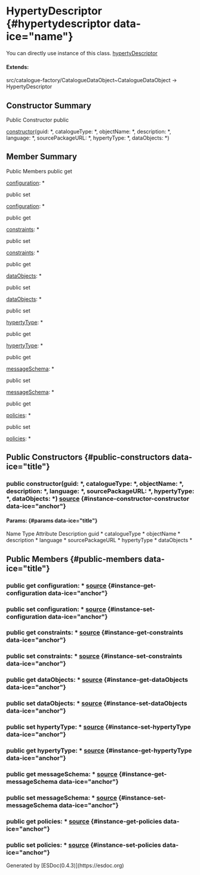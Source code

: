 </div>
<div class="self-detail detail">

HypertyDescriptor {#hypertydescriptor data-ice="name"}
=================

<div class="instance-docs" data-ice="instanceDocs">

<span>You can directly use instance of this class.</span> <span
data-ice="instanceDoc"><span>[hypertyDescriptor](../../../variable/index.html#static-variable-hypertyDescriptor)</span></span>

</div>

<div class="flat-list" data-ice="extendsChain">

#### Extends:

<div>

<span>src/catalogue-factory/CatalogueDataObject\~CatalogueDataObject</span>
→ HypertyDescriptor

</div>

</div>

</div>

<div data-ice="constructorSummary">

Constructor Summary
-------------------

Public Constructor <span class="access" data-ice="access">public</span>
<span class="override" data-ice="override"></span>
<div>

<span
data-ice="name"><span>[constructor](../../../class/src/catalogue-factory/HypertyDescriptor.js~HypertyDescriptor.html#instance-constructor-constructor)</span></span><span
data-ice="signature">(guid: <span>\*</span>, catalogueType:
<span>\*</span>, objectName: <span>\*</span>, description:
<span>\*</span>, language: <span>\*</span>, sourcePackageURL:
<span>\*</span>, hypertyType: <span>\*</span>, dataObjects:
<span>\*</span>)</span>

</div>

<div>

</div>

</div>

<div data-ice="memberSummary">

Member Summary
--------------

Public Members <span class="access" data-ice="access">public</span>
<span class="kind" data-ice="kind">get</span> <span class="override"
data-ice="override"></span>
<div>

<span
data-ice="name"><span>[configuration](../../../class/src/catalogue-factory/HypertyDescriptor.js~HypertyDescriptor.html#instance-get-configuration)</span></span><span
data-ice="signature">: <span>\*</span></span>

</div>

<div>

</div>

<span class="access" data-ice="access">public</span> <span class="kind"
data-ice="kind">set</span> <span class="override"
data-ice="override"></span>
<div>

<span
data-ice="name"><span>[configuration](../../../class/src/catalogue-factory/HypertyDescriptor.js~HypertyDescriptor.html#instance-set-configuration)</span></span><span
data-ice="signature">: <span>\*</span></span>

</div>

<div>

</div>

<span class="access" data-ice="access">public</span> <span class="kind"
data-ice="kind">get</span> <span class="override"
data-ice="override"></span>
<div>

<span
data-ice="name"><span>[constraints](../../../class/src/catalogue-factory/HypertyDescriptor.js~HypertyDescriptor.html#instance-get-constraints)</span></span><span
data-ice="signature">: <span>\*</span></span>

</div>

<div>

</div>

<span class="access" data-ice="access">public</span> <span class="kind"
data-ice="kind">set</span> <span class="override"
data-ice="override"></span>
<div>

<span
data-ice="name"><span>[constraints](../../../class/src/catalogue-factory/HypertyDescriptor.js~HypertyDescriptor.html#instance-set-constraints)</span></span><span
data-ice="signature">: <span>\*</span></span>

</div>

<div>

</div>

<span class="access" data-ice="access">public</span> <span class="kind"
data-ice="kind">get</span> <span class="override"
data-ice="override"></span>
<div>

<span
data-ice="name"><span>[dataObjects](../../../class/src/catalogue-factory/HypertyDescriptor.js~HypertyDescriptor.html#instance-get-dataObjects)</span></span><span
data-ice="signature">: <span>\*</span></span>

</div>

<div>

</div>

<span class="access" data-ice="access">public</span> <span class="kind"
data-ice="kind">set</span> <span class="override"
data-ice="override"></span>
<div>

<span
data-ice="name"><span>[dataObjects](../../../class/src/catalogue-factory/HypertyDescriptor.js~HypertyDescriptor.html#instance-set-dataObjects)</span></span><span
data-ice="signature">: <span>\*</span></span>

</div>

<div>

</div>

<span class="access" data-ice="access">public</span> <span class="kind"
data-ice="kind">set</span> <span class="override"
data-ice="override"></span>
<div>

<span
data-ice="name"><span>[hypertyType](../../../class/src/catalogue-factory/HypertyDescriptor.js~HypertyDescriptor.html#instance-set-hypertyType)</span></span><span
data-ice="signature">: <span>\*</span></span>

</div>

<div>

</div>

<span class="access" data-ice="access">public</span> <span class="kind"
data-ice="kind">get</span> <span class="override"
data-ice="override"></span>
<div>

<span
data-ice="name"><span>[hypertyType](../../../class/src/catalogue-factory/HypertyDescriptor.js~HypertyDescriptor.html#instance-get-hypertyType)</span></span><span
data-ice="signature">: <span>\*</span></span>

</div>

<div>

</div>

<span class="access" data-ice="access">public</span> <span class="kind"
data-ice="kind">get</span> <span class="override"
data-ice="override"></span>
<div>

<span
data-ice="name"><span>[messageSchema](../../../class/src/catalogue-factory/HypertyDescriptor.js~HypertyDescriptor.html#instance-get-messageSchema)</span></span><span
data-ice="signature">: <span>\*</span></span>

</div>

<div>

</div>

<span class="access" data-ice="access">public</span> <span class="kind"
data-ice="kind">set</span> <span class="override"
data-ice="override"></span>
<div>

<span
data-ice="name"><span>[messageSchema](../../../class/src/catalogue-factory/HypertyDescriptor.js~HypertyDescriptor.html#instance-set-messageSchema)</span></span><span
data-ice="signature">: <span>\*</span></span>

</div>

<div>

</div>

<span class="access" data-ice="access">public</span> <span class="kind"
data-ice="kind">get</span> <span class="override"
data-ice="override"></span>
<div>

<span
data-ice="name"><span>[policies](../../../class/src/catalogue-factory/HypertyDescriptor.js~HypertyDescriptor.html#instance-get-policies)</span></span><span
data-ice="signature">: <span>\*</span></span>

</div>

<div>

</div>

<span class="access" data-ice="access">public</span> <span class="kind"
data-ice="kind">set</span> <span class="override"
data-ice="override"></span>
<div>

<span
data-ice="name"><span>[policies](../../../class/src/catalogue-factory/HypertyDescriptor.js~HypertyDescriptor.html#instance-set-policies)</span></span><span
data-ice="signature">: <span>\*</span></span>

</div>

<div>

</div>

</div>

<div data-ice="constructorDetails">

Public Constructors {#public-constructors data-ice="title"}
-------------------

<div class="detail" data-ice="detail">

### <span class="access" data-ice="access">public</span> <span data-ice="name">constructor</span><span data-ice="signature">(guid: <span>\*</span>, catalogueType: <span>\*</span>, objectName: <span>\*</span>, description: <span>\*</span>, language: <span>\*</span>, sourcePackageURL: <span>\*</span>, hypertyType: <span>\*</span>, dataObjects: <span>\*</span>)</span> <span class="right-info"> <span data-ice="source"><span>[source](../../../file/src/catalogue-factory/HypertyDescriptor.js.html#lineNumber8)</span></span> </span> {#instance-constructor-constructor data-ice="anchor"}

<div data-ice="properties">

<div data-ice="properties">

#### Params: {#params data-ice="title"}

Name Type Attribute Description guid <span>\*</span> catalogueType
<span>\*</span> objectName <span>\*</span> description <span>\*</span>
language <span>\*</span> sourcePackageURL <span>\*</span> hypertyType
<span>\*</span> dataObjects <span>\*</span>

</div>

</div>

</div>

</div>

<div data-ice="memberDetails">

Public Members {#public-members data-ice="title"}
--------------

<div class="detail" data-ice="detail">

### <span class="access" data-ice="access">public</span> <span class="kind" data-ice="kind">get</span> <span data-ice="name">configuration</span><span data-ice="signature">: <span>\*</span></span> <span class="right-info"> <span data-ice="source"><span>[source](../../../file/src/catalogue-factory/HypertyDescriptor.js.html#lineNumber28)</span></span> </span> {#instance-get-configuration data-ice="anchor"}

<div data-ice="properties">

</div>

</div>

<div class="detail" data-ice="detail">

### <span class="access" data-ice="access">public</span> <span class="kind" data-ice="kind">set</span> <span data-ice="name">configuration</span><span data-ice="signature">: <span>\*</span></span> <span class="right-info"> <span data-ice="source"><span>[source](../../../file/src/catalogue-factory/HypertyDescriptor.js.html#lineNumber54)</span></span> </span> {#instance-set-configuration data-ice="anchor"}

<div data-ice="properties">

</div>

</div>

<div class="detail" data-ice="detail">

### <span class="access" data-ice="access">public</span> <span class="kind" data-ice="kind">get</span> <span data-ice="name">constraints</span><span data-ice="signature">: <span>\*</span></span> <span class="right-info"> <span data-ice="source"><span>[source](../../../file/src/catalogue-factory/HypertyDescriptor.js.html#lineNumber32)</span></span> </span> {#instance-get-constraints data-ice="anchor"}

<div data-ice="properties">

</div>

</div>

<div class="detail" data-ice="detail">

### <span class="access" data-ice="access">public</span> <span class="kind" data-ice="kind">set</span> <span data-ice="name">constraints</span><span data-ice="signature">: <span>\*</span></span> <span class="right-info"> <span data-ice="source"><span>[source](../../../file/src/catalogue-factory/HypertyDescriptor.js.html#lineNumber59)</span></span> </span> {#instance-set-constraints data-ice="anchor"}

<div data-ice="properties">

</div>

</div>

<div class="detail" data-ice="detail">

### <span class="access" data-ice="access">public</span> <span class="kind" data-ice="kind">get</span> <span data-ice="name">dataObjects</span><span data-ice="signature">: <span>\*</span></span> <span class="right-info"> <span data-ice="source"><span>[source](../../../file/src/catalogue-factory/HypertyDescriptor.js.html#lineNumber24)</span></span> </span> {#instance-get-dataObjects data-ice="anchor"}

<div data-ice="properties">

</div>

</div>

<div class="detail" data-ice="detail">

### <span class="access" data-ice="access">public</span> <span class="kind" data-ice="kind">set</span> <span data-ice="name">dataObjects</span><span data-ice="signature">: <span>\*</span></span> <span class="right-info"> <span data-ice="source"><span>[source](../../../file/src/catalogue-factory/HypertyDescriptor.js.html#lineNumber49)</span></span> </span> {#instance-set-dataObjects data-ice="anchor"}

<div data-ice="properties">

</div>

</div>

<div class="detail" data-ice="detail">

### <span class="access" data-ice="access">public</span> <span class="kind" data-ice="kind">set</span> <span data-ice="name">hypertyType</span><span data-ice="signature">: <span>\*</span></span> <span class="right-info"> <span data-ice="source"><span>[source](../../../file/src/catalogue-factory/HypertyDescriptor.js.html#lineNumber44)</span></span> </span> {#instance-set-hypertyType data-ice="anchor"}

<div data-ice="properties">

</div>

</div>

<div class="detail" data-ice="detail">

### <span class="access" data-ice="access">public</span> <span class="kind" data-ice="kind">get</span> <span data-ice="name">hypertyType</span><span data-ice="signature">: <span>\*</span></span> <span class="right-info"> <span data-ice="source"><span>[source](../../../file/src/catalogue-factory/HypertyDescriptor.js.html#lineNumber20)</span></span> </span> {#instance-get-hypertyType data-ice="anchor"}

<div data-ice="properties">

</div>

</div>

<div class="detail" data-ice="detail">

### <span class="access" data-ice="access">public</span> <span class="kind" data-ice="kind">get</span> <span data-ice="name">messageSchema</span><span data-ice="signature">: <span>\*</span></span> <span class="right-info"> <span data-ice="source"><span>[source](../../../file/src/catalogue-factory/HypertyDescriptor.js.html#lineNumber36)</span></span> </span> {#instance-get-messageSchema data-ice="anchor"}

<div data-ice="properties">

</div>

</div>

<div class="detail" data-ice="detail">

### <span class="access" data-ice="access">public</span> <span class="kind" data-ice="kind">set</span> <span data-ice="name">messageSchema</span><span data-ice="signature">: <span>\*</span></span> <span class="right-info"> <span data-ice="source"><span>[source](../../../file/src/catalogue-factory/HypertyDescriptor.js.html#lineNumber64)</span></span> </span> {#instance-set-messageSchema data-ice="anchor"}

<div data-ice="properties">

</div>

</div>

<div class="detail" data-ice="detail">

### <span class="access" data-ice="access">public</span> <span class="kind" data-ice="kind">get</span> <span data-ice="name">policies</span><span data-ice="signature">: <span>\*</span></span> <span class="right-info"> <span data-ice="source"><span>[source](../../../file/src/catalogue-factory/HypertyDescriptor.js.html#lineNumber40)</span></span> </span> {#instance-get-policies data-ice="anchor"}

<div data-ice="properties">

</div>

</div>

<div class="detail" data-ice="detail">

### <span class="access" data-ice="access">public</span> <span class="kind" data-ice="kind">set</span> <span data-ice="name">policies</span><span data-ice="signature">: <span>\*</span></span> <span class="right-info"> <span data-ice="source"><span>[source](../../../file/src/catalogue-factory/HypertyDescriptor.js.html#lineNumber69)</span></span> </span> {#instance-set-policies data-ice="anchor"}

<div data-ice="properties">

</div>

</div>

</div>

</div>
Generated by [ESDoc<span
data-ice="esdocVersion">(0.4.3)</span>](https://esdoc.org)
